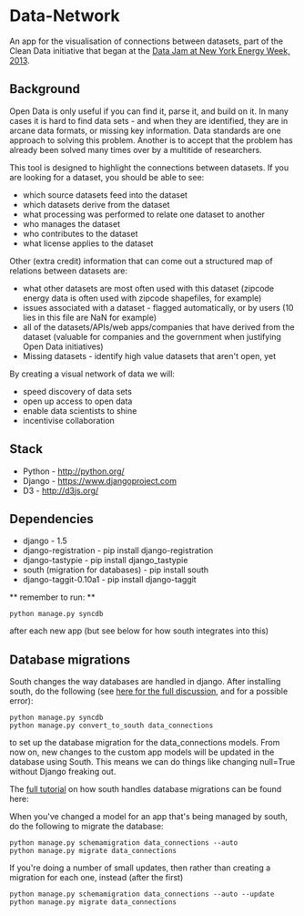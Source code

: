 # Data-Network


An app for the visualisation of connections between datasets, part of the Clean Data initiative that began at the [Data Jam at New York Energy Week, 2013](http://energy.gov/articles/putting-data-work-new-york-energy-week).

## Background

Open Data is only useful if you can find it, parse it, and build on it. In many cases it is hard to find data sets - and when they are identified, they are in arcane data formats, or missing key information. Data standards are one approach to solving this problem. Another is to accept that the problem has already been solved many times over by a multitide of researchers.

This tool is designed to highlight the connections between datasets. If you are looking for a dataset, you should be able to see:

* which source datasets feed into the dataset
* which datasets derive from the dataset
* what processing was performed to relate one dataset to another
* who manages the dataset
* who contributes to the dataset
* what license applies to the dataset

Other (extra credit) information that can come out a structured map of relations between datasets are:

* what other datasets are most often used with this dataset (zipcode energy data is often used with zipcode shapefiles, for example)
* issues associated with a dataset - flagged automatically, or by users (10 lies in this file are NaN for example)
* all of the datasets/APIs/web apps/companies that have derived from the dataset (valuable for companies and the government when justifying Open Data initiatives)
* Missing datasets - identify high value datasets that aren't open, yet

By creating a visual network of data we will:

* speed discovery of data sets
* open up access to open data
* enable data scientists to shine
* incentivise collaboration

## Stack

* Python - http://python.org/
* Django - https://www.djangoproject.com
* D3 - http://d3js.org/

## Dependencies

* django - 1.5
* django-registration - pip install django-registration
* django-tastypie - pip install django_tastypie
* south (migration for databases) - pip install south
* django-taggit-0.10a1 - pip install django-taggit

** remember to run: **

    python manage.py syncdb

after each new app (but see below for how south integrates into this)

## Database migrations
South changes the way databases are handled in django. After installing south, do the following (see [here for the full discussion](http://south.readthedocs.org/en/latest/convertinganapp.html#converting-an-app), and for a possible error):

    python manage.py syncdb
    python manage.py convert_to_south data_connections

to set up the database migration for the data_connections models. From now on, new changes to the custom app models will be updated in the database using South. This means we can do things like changing null=True without Django freaking out.

The [full tutorial](http://south.readthedocs.org/en/latest/tutorial/part1.html) on how south handles database migrations can be found here: 

When you've changed a model for an app that's being managed by south, do the following to migrate the database:

    python manage.py schemamigration data_connections --auto
    python manage.py migrate data_connections

If you're doing a number of small updates, then rather than creating a migration for each one, instead (after the first)

    python manage.py schemamigration data_connections --auto --update
    python manage.py migrate data_connections

